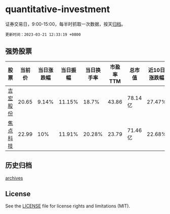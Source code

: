 # quantitative-investment

证券交易日，9:00-15:00，每半时抓取一次数据，按天[归档](archives)。

`更新时间：2023-03-21 12:33:19 +0800`

## 强势股票

|股票|当前价|当日涨跌幅|当日振幅|当日换手率|市盈率TTM|总市值|近10日涨跌幅|
|----|----|----|----|----|----|----|----|
|[吉宏股份](https://xueqiu.com/S/SZ002803)|20.65|9.14%|11.15%|18.7%|43.86|78.14亿|27.47%|
|[焦点科技](https://xueqiu.com/S/SZ002315)|22.99|10%|11.91%|20.28%|23.79|71.46亿|22.68%|

## 历史归档

[archives](archives)

## License

See the [LICENSE](LICENSE) file for license rights and limitations (MIT).